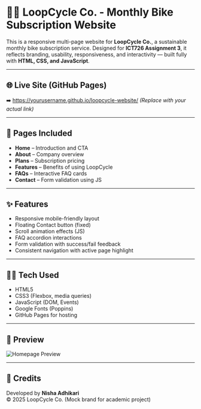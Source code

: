 # 🚴‍♀️ LoopCycle Co. - Monthly Bike Subscription Website

This is a responsive multi-page website for **LoopCycle Co.**, a sustainable monthly bike subscription service. Designed for **ICT726 Assignment 3**, it reflects branding, usability, responsiveness, and interactivity — built fully with **HTML, CSS, and JavaScript**.

---

## 🌐 Live Site (GitHub Pages)
➡️ https://yourusername.github.io/loopcycle-website/ *(Replace with your actual link)*

---

## 📁 Pages Included

- **Home** – Introduction and CTA
- **About** – Company overview
- **Plans** – Subscription pricing
- **Features** – Benefits of using LoopCycle
- **FAQs** – Interactive FAQ cards
- **Contact** – Form validation using JS

---

## ✨ Features

- Responsive mobile-friendly layout
- Floating Contact button (fixed)
- Scroll animation effects (JS)
- FAQ accordion interactions
- Form validation with success/fail feedback
- Consistent navigation with active page highlight

---

## 👩‍💻 Tech Used

- HTML5
- CSS3 (Flexbox, media queries)
- JavaScript (DOM, Events)
- Google Fonts (Poppins)
- GitHub Pages for hosting

---

## 📸 Preview

![Homepage Preview](bicycle.jpg)

---

## 📣 Credits

Developed by **Nisha Adhikari**  
© 2025 LoopCycle Co. (Mock brand for academic project)


